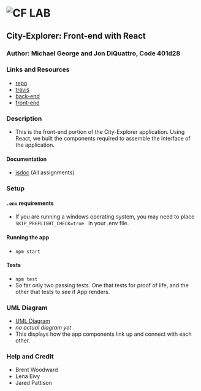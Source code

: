 ![CF](http://i.imgur.com/7v5ASc8.png) LAB
=================================================

## City-Explorer: Front-end with React

### Author: Michael George and Jon DiQuattro, Code 401d28

### Links and Resources
* [repo](https://github.com/jondiquattro/30-city-explorer/pull/4)
* [travis](http://xyz.com)
* [back-end](https://city-explorer-backend.herokuapp.com) 
* [front-end](http://cityexplorer-diquattro-george.s3-website-us-west-2.amazonaws.com/)

### Description 
* This is the front-end portion of the City-Explorer application. Using React, we built the components required to assemble the interface of the application. 

#### Documentation
* [jsdoc](http://xyz.com) (All assignments)


### Setup
#### `.env` requirements
* If you are running a windows operating system, you may need to place `SKIP_PREFLIGHT_CHECK=true ` in your .env file.

#### Running the app
* `npm start`
  
#### Tests
* `npm test`
* So far only two passing tests. One that tests for proof of life, and the other that tests to see if App renders.

### UML Diagram
* [UML Diagram](#)
* _no actual diagram yet_
* This displays how the app components link up and connect with each other.

### Help and Credit
* Brent Woodward 
* Lena Eivy
* Jared Pattison


